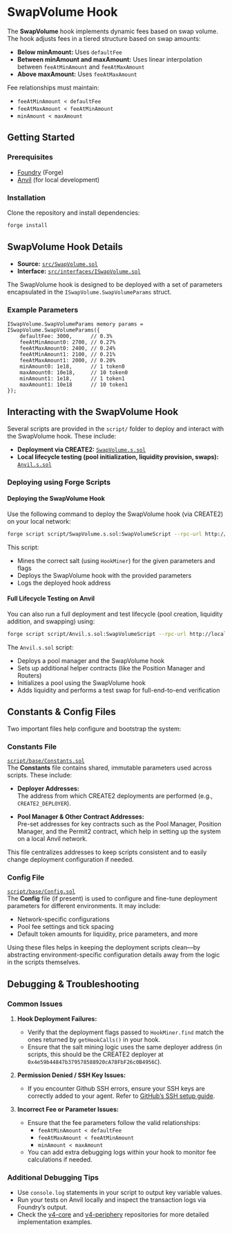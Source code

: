 # SwapVolume Hook

The **SwapVolume** hook implements dynamic fees based on swap volume. The hook adjusts fees in a tiered structure based on swap amounts:
- **Below minAmount:** Uses `defaultFee`
- **Between minAmount and maxAmount:** Uses linear interpolation between `feeAtMinAmount` and `feeAtMaxAmount`
- **Above maxAmount:** Uses `feeAtMaxAmount`

Fee relationships must maintain:
- `feeAtMinAmount < defaultFee`
- `feeAtMaxAmount < feeAtMinAmount`
- `minAmount < maxAmount`

## Getting Started

### Prerequisites

- [Foundry](https://book.getfoundry.sh) (Forge)
- [Anvil](https://book.getfoundry.sh/anvil/) (for local development)

### Installation

Clone the repository and install dependencies:

```bash
forge install
```

## SwapVolume Hook Details

- **Source:** [`src/SwapVolume.sol`](src/SwapVolume.sol)
- **Interface:** [`src/interfaces/ISwapVolume.sol`](src/interfaces/ISwapVolume.sol)

The SwapVolume hook is designed to be deployed with a set of parameters encapsulated in the `ISwapVolume.SwapVolumeParams` struct.

### Example Parameters

```solidity
ISwapVolume.SwapVolumeParams memory params = ISwapVolume.SwapVolumeParams({
    defaultFee: 3000,      // 0.3%
    feeAtMinAmount0: 2700, // 0.27%
    feeAtMaxAmount0: 2400, // 0.24%
    feeAtMinAmount1: 2100, // 0.21%
    feeAtMaxAmount1: 2000, // 0.20%
    minAmount0: 1e18,      // 1 token0
    maxAmount0: 10e18,     // 10 token0
    minAmount1: 1e18,      // 1 token1
    maxAmount1: 10e18      // 10 token1
});
```

## Interacting with the SwapVolume Hook

Several scripts are provided in the `script/` folder to deploy and interact with the SwapVolume hook. These include:
- **Deployment via CREATE2:** [`SwapVolume.s.sol`](script/SwapVolume.s.sol)
- **Local lifecycle testing (pool initialization, liquidity provision, swaps):** [`Anvil.s.sol`](script/Anvil.s.sol)

### Deploying using Forge Scripts

#### Deploying the SwapVolume Hook

Use the following command to deploy the SwapVolume hook (via CREATE2) on your local network:

```bash
forge script script/SwapVolume.s.sol:SwapVolumeScript --rpc-url http://localhost:8545 --private-key <YOUR_PRIVATE_KEY> --broadcast
```

This script:
- Mines the correct salt (using `HookMiner`) for the given parameters and flags
- Deploys the SwapVolume hook with the provided parameters
- Logs the deployed hook address

#### Full Lifecycle Testing on Anvil

You can also run a full deployment and test lifecycle (pool creation, liquidity addition, and swapping) using:

```bash
forge script script/Anvil.s.sol:SwapVolumeScript --rpc-url http://localhost:8545 --private-key <YOUR_PRIVATE_KEY> --broadcast
```

The `Anvil.s.sol` script:
- Deploys a pool manager and the SwapVolume hook
- Sets up additional helper contracts (like the Position Manager and Routers)
- Initializes a pool using the SwapVolume hook
- Adds liquidity and performs a test swap for full-end-to-end verification

## Constants & Config Files

Two important files help configure and bootstrap the system:

### Constants File

[`script/base/Constants.sol`](script/base/Constants.sol)  
The **Constants** file contains shared, immutable parameters used across scripts. These include:

- **Deployer Addresses:**  
  The address from which CREATE2 deployments are performed (e.g., `CREATE2_DEPLOYER`).

- **Pool Manager & Other Contract Addresses:**  
  Pre-set addresses for key contracts such as the Pool Manager, Position Manager, and the Permit2 contract, which help in setting up the system on a local Anvil network.

This file centralizes addresses to keep scripts consistent and to easily change deployment configuration if needed.

### Config File

[`script/base/Config.sol`](script/base/Config.sol)  
The **Config** file (if present) is used to configure and fine-tune deployment parameters for different environments. It may include:
- Network-specific configurations
- Pool fee settings and tick spacing
- Default token amounts for liquidity, price parameters, and more

Using these files helps in keeping the deployment scripts clean—by abstracting environment-specific configuration details away from the logic in the scripts themselves.

## Debugging & Troubleshooting

### Common Issues

1. **Hook Deployment Failures:**
   - Verify that the deployment flags passed to `HookMiner.find` match the ones returned by `getHookCalls()` in your hook.
   - Ensure that the salt mining logic uses the same deployer address (in scripts, this should be the CREATE2 deployer at `0x4e59b44847b379578588920cA78FbF26c0B4956C`).

2. **Permission Denied / SSH Key Issues:**
   - If you encounter Github SSH errors, ensure your SSH keys are correctly added to your agent. Refer to [GitHub’s SSH setup guide](https://docs.github.com/en/github/authenticating-to-github/connecting-to-github-with-ssh).

3. **Incorrect Fee or Parameter Issues:**
   - Ensure that the fee parameters follow the valid relationships:
     * `feeAtMinAmount < defaultFee`
     * `feeAtMaxAmount < feeAtMinAmount`
     * `minAmount < maxAmount`
   - You can add extra debugging logs within your hook to monitor fee calculations if needed.

### Additional Debugging Tips

- Use `console.log` statements in your script to output key variable values.
- Run your tests on Anvil locally and inspect the transaction logs via Foundry’s output.
- Check the [v4-core](https://github.com/uniswap/v4-core) and [v4-periphery](https://github.com/uniswap/v4-periphery) repositories for more detailed implementation examples.

